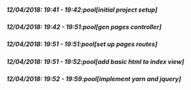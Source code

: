
##### 12/04/2018: 19:41 - 19:42:pool[initial project setup]

##### 12/04/2018: 19:42 - 19:51:pool[gen pages controller]

##### 12/04/2018: 19:51 - 19:51:pool[set up pages routes]

##### 12/04/2018: 19:51 - 19:52:pool[add basic html to index view]

##### 12/04/2018: 19:52 - 19:59:pool[implement yarn and jquery]

